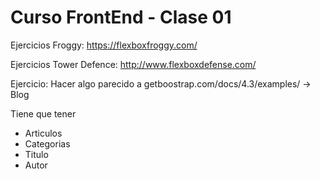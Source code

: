 # Curso FrontEnd - Clase 01

Ejercicios Froggy: https://flexboxfroggy.com/ 

Ejercicios Tower Defence: http://www.flexboxdefense.com/ 


Ejercicio: 
Hacer algo parecido a getboostrap.com/docs/4.3/examples/ -> Blog 

Tiene que tener
 - Articulos
 - Categorias
 - Titulo
 - Autor